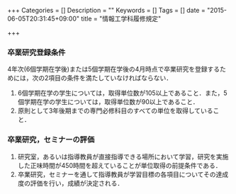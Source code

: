 +++
Categories = []
Description = ""
Keywords = []
Tags = []
date = "2015-06-05T20:31:45+09:00"
title = "情報工学科履修規定"

+++


### 卒業研究登録条件

4年次(6個学期在学後)または5個学期在学後の4月時点で卒業研究を登録するためには，次の2項目の条件を満たしていなければならない．

1. 6個学期在学の学生については，取得単位数が105以上であること．また，5個学期在学の学生については，取得単位数が90以上であること．
2. 原則として3年後期までの専門必修科目のすべての単位を取得していること．

### 卒業研究，セミナーの評価

1. 研究室，あるいは指導教員が直接指導できる場所において学習，研究を実施した正味時間が450時間を超えていることが単位取得の前提条件である．
2. 卒業研究，セミナーを通して指導教員が学習目標の各項目についてその達成度の評価を行い，成績が決定される．
